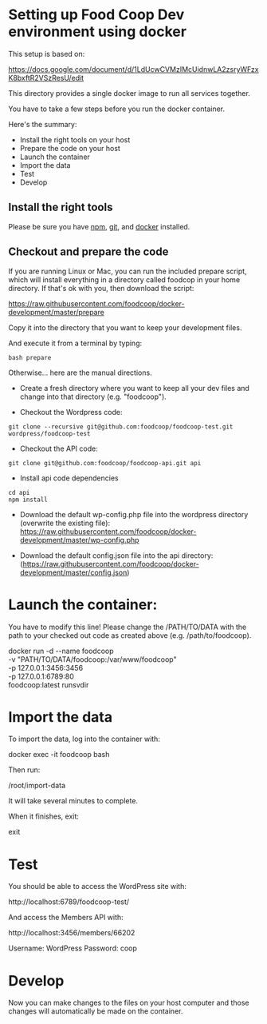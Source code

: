 # Setting up Food Coop Dev environment using docker

This setup is based on:

https://docs.google.com/document/d/1LdUcwCVMzIMcUidnwLA2zsryWFzxK8bxftR2VSzResU/edit

This directory provides a single docker image to run all services together.

You have to take a few steps before you run the docker container.

Here's the summary:

 * Install the right tools on your host
 * Prepare the code on your host
 * Launch the container
 * Import the data
 * Test
 * Develop

## Install the right tools

Please be sure you have [npm](https://www.npmjs.com/),
[git](https://www.git-scm.com/), and [docker](https://docker.io) installed.

## Checkout and prepare the code

If you are running Linux or Mac, you can run the included prepare script, which
will install everything in a directory called foodcop in your home directory.
If that's ok with you, then download the script:

https://raw.githubusercontent.com/foodcoop/docker-development/master/prepare

Copy it into the directory that you want to keep your development files.

And execute it from a terminal by typing:

```
bash prepare
```

Otherwise... here are the manual directions.

 * Create a fresh directory where you want to keep all your dev files and
   change into that directory (e.g. "foodcoop").

 * Checkout the Wordpress code:
```
git clone --recursive git@github.com:foodcoop/foodcoop-test.git wordpress/foodcoop-test
```
 * Checkout the API code: 
```
git clone git@github.com:foodcoop/foodcoop-api.git api
```
 * Install api code dependencies
```
cd api
npm install
```
 * Download the default wp-config.php file into the wordpress directory (overwrite the 
   existing file):
   https://raw.githubusercontent.com/foodcoop/docker-development/master/wp-config.php

 * Download the default config.json file into the api directory:
   (https://raw.githubusercontent.com/foodcoop/docker-development/master/config.json)

# Launch the container:

You have to modify this line! Please change the /PATH/TO/DATA with the path
to your checked out code as created above (e.g. /path/to/foodcoop).

docker run -d --name foodcoop \
  -v "PATH/TO/DATA/foodcoop:/var/www/foodcoop" \
  -p 127.0.0.1:3456:3456 \
  -p 127.0.0.1:6789:80 \
  foodcoop:latest runsvdir

# Import the data

To import the data, log into the container with:

docker exec -it foodcoop bash

Then run:

/root/import-data

It will take several minutes to complete.

When it finishes, exit:

exit

# Test

You should be able to access the WordPress site with:

http://localhost:6789/foodcoop-test/

And access the Members API with:

http://localhost:3456/members/66202

Username: WordPress
Password: coop

# Develop

Now you can make changes to the files on your host computer and those
changes will automatically be made on the container.
